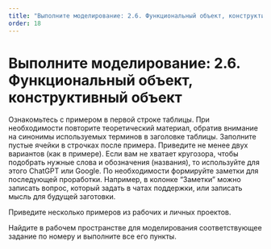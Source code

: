 ```yaml
---
title: "Выполните моделирование: 2.6. Функциональный объект, конструктивный объект"
order: 18
---
```


# Выполните моделирование: 2.6. Функциональный объект, конструктивный объект



Ознакомьтесь с примером в первой строке таблицы. При необходимости повторите теоретический материал, обратив внимание на синонимы используемых терминов в заголовке таблицы. Заполните пустые ячейки в строчках после примера. Приведите не менее двух вариантов (как в примере). Если вам не хватает кругозора, чтобы подобрать нужные слова и обозначения (названия), то используйте для этого ChatGPT или Google. По необходимости формируйте заметки для последующей проработки. Например, в колонке “Заметки” можно записать вопрос, который задать в чатах поддержки, или записать мысль для будущей заготовки.

Приведите несколько примеров из рабочих и личных проектов.

Найдите в рабочем пространстве для моделирования соответствующее задание по номеру и выполните все его пункты.

